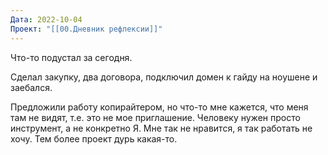 ```yaml
---
Дата: 2022-10-04
Проект: "[[00.Дневник рефлексии]]"
---
```


Что-то подустал за сегодня.

Сделал закупку, два договора, подключил домен к гайду на ноушене и заебался.

Предложили работу копирайтером, но что-то мне кажется, что меня там не видят, т.е. это не мое приглашение. Человеку нужен просто инструмент, а не конкретно Я. Мне так не нравится, я так работать не хочу. Тем более проект дурь какая-то.